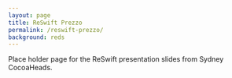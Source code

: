 ```yaml
---
layout: page
title: ReSwift Prezzo
permalink: /reswift-prezzo/
background: reds
---
```


Place holder page for the ReSwift presentation slides from Sydney CocoaHeads.